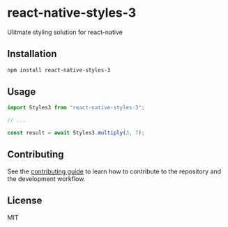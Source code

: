 # react-native-styles-3

Ulitmate styling solution for react-native

## Installation

```sh
npm install react-native-styles-3
```

## Usage

```js
import Styles3 from "react-native-styles-3";

// ...

const result = await Styles3.multiply(3, 7);
```

## Contributing

See the [contributing guide](CONTRIBUTING.md) to learn how to contribute to the repository and the development workflow.

## License

MIT
